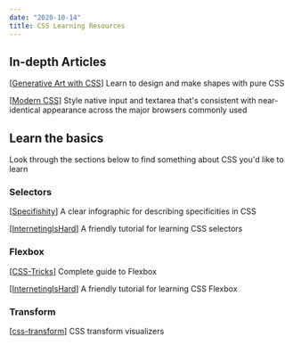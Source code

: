 ```yaml
---
date: "2020-10-14"
title: CSS Learning Resources
---
```


## In-depth Articles

[[Generative Art with CSS](https://generative-art-with-css.commons.host/)] Learn to design and make shapes with pure CSS

[[Modern CSS](https://moderncss.dev/custom-css-styles-for-form-inputs-and-textareas/)] Style native input and textarea that's consistent with near-identical appearance across the major browsers commonly used

## Learn the basics

Look through the sections below to find something about CSS you'd like to learn

### Selectors

[[Specifishity](https://specifishity.com/)] A clear infographic for describing specificities in CSS

[[InternetingIsHard](https://www.internetingishard.com/html-and-css/css-selectors/)] A friendly tutorial for learning CSS selectors

### Flexbox

[[CSS-Tricks](https://css-tricks.com/snippets/css/a-guide-to-flexbox/)] Complete guide to Flexbox

[[InternetingIsHard](https://www.internetingishard.com/html-and-css/flexbox/)] A friendly tutorial for learning CSS Flexbox

### Transform

[[css-transform](https://css-transform.moro.es/)] CSS transform visualizers
